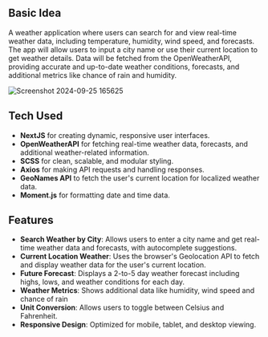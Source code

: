 ## Basic Idea

A weather application where users can search for and view real-time weather data, including temperature, humidity, wind speed, and forecasts. The app will allow users to input a city name or use their current location to get weather details. Data will be fetched from the OpenWeatherAPI, providing accurate and up-to-date weather conditions, forecasts, and additional metrics like chance of rain and humidity. 


![Screenshot 2024-09-25 165625](https://github.com/user-attachments/assets/11ad5a88-6598-426e-b683-2d647ed7f2d7)


## Tech Used

- **NextJS** for creating dynamic, responsive user interfaces.
- **OpenWeatherAPI** for fetching real-time weather data, forecasts, and additional weather-related information.
- **SCSS** for clean, scalable, and modular styling.
- **Axios** for making API requests and handling responses.
- **GeoNames API** to fetch the user's current location for localized weather data.
- **Moment.js** for formatting date and time data.

## Features

- **Search Weather by City**: Allows users to enter a city name and get real-time weather data and forecasts, with autocomplete suggestions.
- **Current Location Weather**: Uses the browser's Geolocation API to fetch and display weather data for the user's current location.
- **Future Forecast**: Displays a 2-to-5 day weather forecast including highs, lows, and weather conditions for each day.
- **Weather Metrics**: Shows additional data like humidity, wind speed and chance of rain
- **Unit Conversion**: Allows users to toggle between Celsius and Fahrenheit.
- **Responsive Design**: Optimized for mobile, tablet, and desktop viewing.
